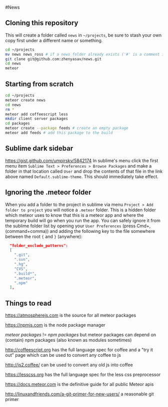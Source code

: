 #News

## Cloning this repository 
This will create a folder called `news` in `~/projects`, be sure to stash your own copy first under a different name or something.
```bash
cd ~/projects
mv news news_ross # if a news folder already exists ('#' is a comment in the shell)
git clone git@github.com:zhenyasav/news.git
cd news
meteor
```

## Starting from scratch
``` bash
cd ~/projects
meteor create news
cd news 
rm *
meteor add coffeescript less
mkdir client server packages
cd packages
meteor create --package feeds # create an empty package
meteor add feeds # add this package to the build
```

## Sublime dark sidebar
https://gist.github.com/umpirsky/5842174
In sublime's menu click the first menu item `Sublime Text > Preferences > Browse Packages` and make a folder in that location called `User` and drop the contents of that file in the link above named `Default.sublime-theme`. This should immediately take effect.

## Ignoring the .meteor folder
When you add a folder to the project in sublime via menu `Project > Add folder to project` you will notice a `.meteor` folder. This is a hidden folder which meteor uses to know that this is a meteor app and where the temporary build will go when you run the app. You can safely ignore it from the sublime folder list by opening your `User Preferences` (press Cmd+, (command+comma)) and adding the following key to the file somewhere between the root `{` and `}` (anywhere):
```json
  "folder_exclude_patterns":
  [
    ".git",
    ".svn",
    ".hg",
    "CVS",
    ".build*",
    ".meteor",
    ".npm"
  ],
```

## Things to read

https://atmospherejs.com is the source for all meteor packages

https://npmjs.com is the node package manager

_meteor packages_ != _npm packages_ but meteor packages can depend on (contain) npm packages (also known as modules sometimes)

http://coffeescript.org has the full language spec for coffee and a "try it out" page which can be used to convert any coffee to js

http://js2.coffee/ can be used to convert any old js into coffee

https://lesscss.org has the full language spec for the less css preprocessor

https://docs.meteor.com is the definitive guide for all public Meteor apis

http://linuxandfriends.com/a-git-primer-for-new-users/ a reasonable git primer